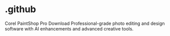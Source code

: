 # .github
Corel PaintShop Pro Download Professional-grade photo editing and design software with AI enhancements and advanced creative tools.
